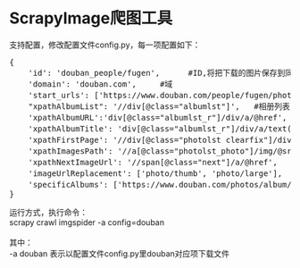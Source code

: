 ScrapyImage爬图工具
====
支持配置，修改配置文件config.py，每一项配置如下：
<pre>
{ 
	'id': 'douban_people/fugen',      #ID,将把下载的图片保存到同名目录，支持/子目录
	'domain': 'douban.com',     #域
	'start_urls': ['https://www.douban.com/people/fugen/photos'], #爬图起始地址
	"xpathAlbumList": '//div[@class="albumlst"]',   #相册列表页xpath
	'xpathAlbumURL':'div[@class="albumlst_r"]/div/a/@href',     #相册地址页xpath
	'xpathAlbumTitle': 'div[@class="albumlst_r"]/div/a/text()', #相册标题xpath
	'xpathFirstPage': '//div[@class="photolst clearfix"]/div/a/@href', #第一张图的地址xpath(可以无此字段)
	'xpathImagesPath': '//a[@class="photolst_photo"]/img/@src',,  #图片地址xpath
	'xpathNextImageUrl': '//span[@class="next"]/a/@href',   #图片下一页地址xpath
	'imageUrlReplacement': ['photo/thumb', 'photo/large'],		#缩略图地址替换下就是大图
	'specificAlbums': ['https://www.douban.com/photos/album/128181217/'],  #特殊指定相册，如果有这项，则只下载该相册
}
</pre>
运行方式，执行命令：<br>
scrapy crawl imgspider -a config=douban<br>
<br>
其中：<br>
    -a douban 表示以配置文件config.py里douban对应项下载文件
